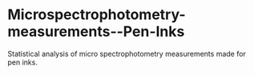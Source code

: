 # Microspectrophotometry-measurements--Pen-Inks
Statistical analysis of micro spectrophotometry measurements made for pen inks.
